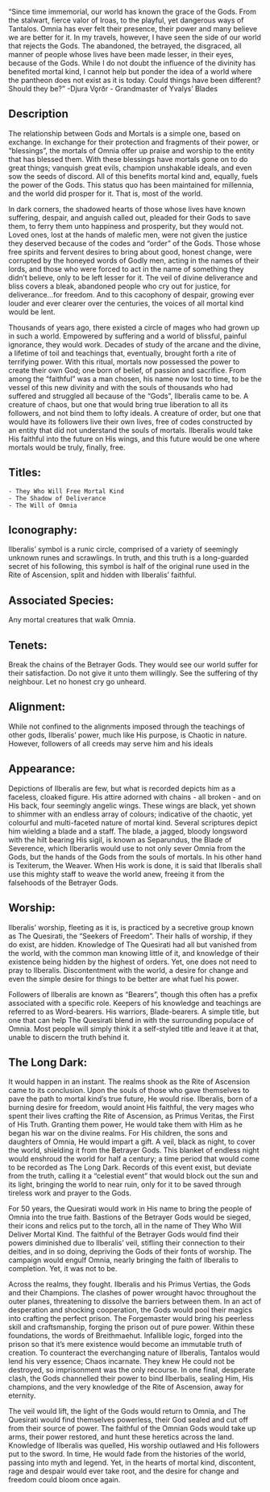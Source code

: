 “Since time immemorial, our world has known the grace of the Gods. From the stalwart, fierce valor of Iroas, to the playful, yet dangerous ways of Tantalos. Omnia has ever felt their presence, their power and many believe we are better for it. In my travels, however, I have seen the side of our world that rejects the Gods. The abandoned, the betrayed, the disgraced, all manner of people whose lives have been made lesser, in their eyes, because of the Gods. While I do not doubt the influence of the divinity has benefited mortal kind, I cannot help but ponder the idea of a world where the pantheon does not exist as it is today. Could things have been different? Should they be?”
				-Djura Vǫrðr - Grandmaster of Yvalys’ Blades

## Description
The relationship between Gods and Mortals is a simple one, based on exchange. In exchange for their protection and fragments of their power, or “blessings”, the mortals of Omnia offer up praise and worship to the entity that has blessed them. With these blessings have mortals gone on to do great things; vanquish great evils, champion unshakable ideals, and even sow the seeds of discord. All of this benefits mortal kind and, equally, fuels the power of the Gods. This status quo has been maintained for millennia, and the world did prosper for it. That is, most of the world.

In dark corners, the shadowed hearts of those whose lives have known suffering, despair, and anguish called out, pleaded for their Gods to save them, to ferry them unto happiness and prosperity, but they would not. Loved ones, lost at the hands of malefic men, were not given the justice they deserved because of the codes and “order” of the Gods. Those whose free spirits and fervent desires to bring about good, honest change, were corrupted by the honeyed words of Godly men, acting in the names of their lords, and those who were forced to act in the name of something they didn’t believe, only to be left lesser for it. The veil of divine deliverance and bliss covers a bleak, abandoned people who cry out for justice, for deliverance…for freedom. And to this cacophony of despair, growing ever louder and ever clearer over the centuries, the voices of all mortal kind would be lent. 

Thousands of years ago, there existed a circle of mages who had grown up in such a world. Empowered by suffering and a world of blissful, painful ignorance, they would work. Decades of study of the arcane and the divine, a lifetime of toil and teachings that, eventually, brought forth a rite of terrifying power. With this ritual, mortals now possessed the power to create their own God; one born of belief, of passion and sacrifice. From among the “faithful” was a man chosen, his name now lost to time, to be the vessel of this new divinity and with the souls of thousands who had suffered and struggled all because of the “Gods”, Ilberalis came to be. A creature of chaos, but one that would bring true liberation to all its followers, and not bind them to lofty ideals. A creature of order, but one that would have its followers live their own lives, free of codes constructed by an entity that did not understand the souls of mortals. Ilberalis would take His faithful into the future on His wings, and this future would be one where mortals would be truly, finally, free.

## Titles:
	- They Who Will Free Mortal Kind
	- The Shadow of Deliverance 
	- The Will of Omnia

## Iconography: 
Ilberalis’ symbol is a runic circle, comprised of a variety of seemingly unknown runes and scrawlings. In truth, and this truth is a long-guarded secret of his following, this symbol is half of the original rune used in the Rite of Ascension, split and hidden with Ilberalis’ faithful.

## Associated Species:
Any mortal creatures that walk Omnia.

## Tenets: 
Break the chains of the Betrayer Gods. They would see our world suffer for their satisfaction. Do not give it unto them willingly.
See the suffering of thy neighbour. Let no honest cry go unheard.

## Alignment:
While not confined to the alignments imposed through the teachings of other gods, Ilberalis’ power, much like His purpose, is Chaotic in nature. However, followers of all creeds may serve him and his ideals

## Appearance: 
Depictions of Ilberalis are few, but what is recorded depicts him as a faceless, cloaked figure. His attire adorned with chains - all broken - and on His back, four seemingly angelic wings. These wings are black, yet shown to shimmer with an endless array of colours; indicative of the chaotic, yet colourful and multi-faceted nature of mortal kind.
Several scriptures depict him wielding a blade and a staff. The blade, a jagged, bloody longsword with the hilt bearing His sigil, is known as Separundus, the Blade of Severence, which Ilberarlis would use to not only sever Omnia from the Gods, but the hands of the Gods from the souls of mortals. In his other hand is Texiterum, the Weaver. When His work is done, it is said that Ilberalis shall use this mighty staff to weave the world anew, freeing it from the falsehoods of the Betrayer Gods.

## Worship:
Ilberalis’ worship, fleeting as it is, is practiced by a secretive group known as The Quesirati, the “Seekers of Freedom”. Their halls of worship, if they do exist, are hidden. Knowledge of The Quesirati had all but vanished from the world, with the common man knowing little of it, and knowledge of their existence being hidden by the highest of orders. Yet, one does not need to pray to Ilberalis. Discontentment with the world, a desire for change and even the simple desire for things to be better are what fuel his power.

Followers of Ilberalis are known as “Bearers”, though this often has a prefix associated with a specific role. Keepers of his knowledge and teachings are referred to as Word-bearers. His warriors, Blade-bearers. A simple title, but one that can help The Quesirati blend in with the surrounding populace of Omnia. Most people will simply think it a self-styled title and leave it at that, unable to discern the truth behind it.

## The Long Dark: 
It would happen in an instant. The realms shook as the Rite of Ascension came to its conclusion. Upon the souls of those who gave themselves to pave the path to mortal kind’s true future, He would rise. Ilberalis, born of a burning desire for freedom, would anoint His faithful, the very mages who spent their lives crafting the Rite of Ascension, as Primus Veritas, the First of His Truth. Granting them power, He would take them with Him as he began his war on the divine realms. For His children, the sons and daughters of Omnia, He would impart a gift. A veil, black as night, to cover the world, shielding it from the Betrayer Gods. This blanket of endless night would enshroud the world for half a century; a time period that would come to be recorded as The Long Dark. Records of this event exist, but deviate from the truth, calling it a “celestial event” that would block out the sun and its light, bringing the world to near ruin, only for it to be saved through tireless work and prayer to the Gods. 

For 50 years, the Quesirati would work in His name to bring the people of Omnia into the true faith. Bastions of the Betrayer Gods would be sieged, their icons and relics put to the torch, all in the name of They Who Will Deliver Mortal Kind. The faithful of the Betrayer Gods would find their powers diminished due to Ilberalis’ veil, stifling their connection to their deities, and in so doing, depriving the Gods of their fonts of worship. The campaign would engulf Omnia, nearly bringing the faith of Ilberalis to completion. Yet, it was not to be. 

Across the realms, they fought. Ilberalis and his Primus Vertias, the Gods and their Champions. The clashes of power wrought havoc throughout the outer planes, threatening to dissolve the barriers between them. In an act of desperation and shocking cooperation, the Gods would pool their magics into crafting the perfect prison. The Forgemaster would bring his peerless skill and craftsmanship, forging the prison out of pure power. Within these foundations, the words of Breithmaehut. Infallible logic, forged into the prison so that it’s mere existence would become an immutable truth of creation. To counteract the everchanging nature of Ilberalis, Tantalos would lend his very essence; Chaos incarnate. They knew He could not be destroyed, so imprisonment was the only recourse. In one final, desperate clash, the Gods channelled their power to bind Ilberbalis, sealing Him, His champions, and the very knowledge of the Rite of Ascension, away for eternity. 

The veil would lift, the light of the Gods would return to Omnia, and The Quesirati would find themselves powerless, their God sealed and cut off from their source of power. The faithful of the Omnian Gods would take up arms, their power restored, and hunt these heretics across the land. Knowledge of Ilberalis was quelled, His worship outlawed and His followers put to the sword. In time, He would fade from the histories of the world, passing into myth and legend. Yet, in the hearts of mortal kind, discontent, rage and despair would ever take root, and the desire for change and freedom could bloom once again. 

